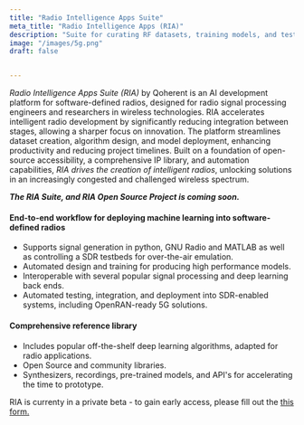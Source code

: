 ```yaml
---
title: "Radio Intelligence Apps Suite"
meta_title: "Radio Intelligence Apps (RIA)"
description: "Suite for curating RF datasets, training models, and testing then deploying them."
image: "/images/5g.png"
draft: false


---
```


<!-- ## Custom RF Datasets for Model Training -->

*Radio Intelligence Apps Suite (RIA)* by Qoherent is an AI development platform for software-defined radios, designed for radio signal processing engineers and researchers in wireless technologies. RIA accelerates intelligent radio development by significantly reducing integration between stages, allowing a sharper focus on innovation. The platform streamlines dataset creation, algorithm design, and model deployment, enhancing productivity and reducing project timelines. Built on a foundation of open-source accessibility, a comprehensive IP library, and automation capabilities, *RIA drives the creation of intelligent radios*, unlocking solutions in an increasingly congested and challenged wireless spectrum.

_**The RIA Suite, and RIA Open Source Project is coming soon.**_


#### End-to-end workflow for deploying machine learning into software-defined radios
- Supports signal generation in python, GNU Radio and MATLAB as well as controlling a SDR testbeds for over-the-air emulation.
- Automated design and training for producing high performance models.
- Interoperable with several popular signal processing and deep learning back ends.
- Automated testing, integration, and deployment into SDR-enabled systems, including OpenRAN-ready 5G solutions.

#### Comprehensive reference library
- Includes popular off-the-shelf deep learning algorithms, adapted for radio applications.
- Open Source and community libraries.
- Synthesizers, recordings, pre-trained models, and API's for accelerating the time to prototype.


RIA is currenty in a private beta - to gain early access, please fill out the [this form.](https://docs.google.com/forms/d/1m4XrPbfuVDokKx6eJg8-nYIgwodWLAmrods-zsExe0U)



